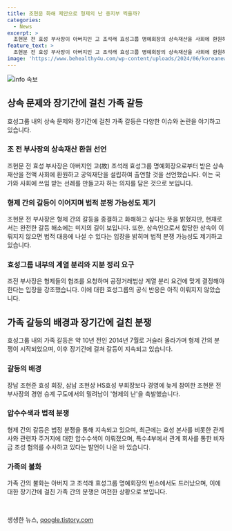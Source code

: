 ```yaml
---
title: 조현문 화해 제안으로 형제의 난 종지부 찍을까?
categories:
  - News
excerpt: >
  조현문 전 효성 부사장이 아버지인 고 조석래 효성그룹 명예회장의 상속재산을 사회에 환원하고, 형제 간 갈등을 해소하겠다고 선언했다. 그는 상속재산을 모두 공익재단에 출연할 계획이며, 형제들로부터의 협조를 기대하고 있다. 이러한 발언에도 불구하고, 형제 간 갈등은 여전히 남아있고 법정 다툼 가능성도 높다는 평가다. 효성그룹은 조현문 전 부사장의 요구에 대한 공식적인 답변을 내놓지 않았으며, 재계에서는 법적 분쟁이 예상된다고 분석했다.
feature_text: >
  조현문 전 효성 부사장이 아버지인 고 조석래 효성그룹 명예회장의 상속재산을 사회에 환원하고, 형제 간 갈등을 해소하겠다고 선언했다. 그는 상속재산을 모두 공익재단에 출연할 계획이며, 형제들로부터의 협조를 기대하고 있다. 이러한 발언에도 불구하고, 형제 간 갈등은 여전히 남아있고 법정 다툼 가능성도 높다는 평가다. 효성그룹은 조현문 전 부사장의 요구에 대한 공식적인 답변을 내놓지 않았으며, 재계에서는 법적 분쟁이 예상된다고 분석했다.
image: 'https://www.behealthy4u.com/wp-content/uploads/2024/06/koreanews.jpg'
---
```


<p><img src="https://www.behealthy4u.com/wp-content/uploads/2024/06/koreanews.jpg" alt="info 속보" /></p>

<h2 data-ke-size="size26">상속 문제와 장기간에 걸친 가족 갈등</h2>

<p data-ke-size="size16">효성그룹 내의 상속 문제와 장기간에 걸친 가족 갈등은 다양한 이슈와 논란을 야기하고 있습니다.</p>

<h3>조 전 부사장의 상속재산 환원 선언</h3>

<p data-ke-size="size16">조현문 전 효성 부사장은 아버지인 고(故) 조석래 효성그룹 명예회장으로부터 받은 상속재산을 전액 사회에 환원하고 공익재단을 설립하여 출연할 것을 선언했습니다. 이는 국가와 사회에 쓰임 받는 선례를 만들고자 하는 의지를 담은 것으로 보입니다.</p>

<h3>형제 간의 갈등이 이어지며 법적 분쟁 가능성도 제기</h3>

<p data-ke-size="size16">조현문 전 부사장은 형제 간의 갈등을 종결하고 화해하고 싶다는 뜻을 밝혔지만, 현재로서는 완전한 갈등 해소에는 미지의 길이 보입니다. 또한, 상속인으로서 합당한 상속이 이뤄지지 않으면 법적 대응에 나설 수 있다는 입장을 밝히며 법적 분쟁 가능성도 제기하고 있습니다.</p>

<h3>효성그룹 내부의 계열 분리와 지분 정리 요구</h3>

<p data-ke-size="size16">조전 부사장은 형제들의 협조를 요청하며 공정거래법상 계열 분리 요건에 맞게 결정해야 한다는 입장을 강조했습니다. 이에 대한 효성그룹의 공식 반응은 아직 이뤄지지 않았습니다.</p>

<h2 data-ke-size="size26">가족 갈등의 배경과 장기간에 걸친 분쟁</h2>

<p data-ke-size="size16">효성그룹 내의 가족 갈등은 약 10년 전인 2014년 7월로 거슬러 올라가며 형제 간의 분쟁이 시작되었으며, 이후 장기간에 걸쳐 갈등이 지속되고 있습니다.</p>

<h3>갈등의 배경</h3>

<p data-ke-size="size16">장남 조현준 효성 회장, 삼남 조현상 HS효성 부회장보다 경영에 늦게 참여한 조현문 전 부사장의 경영 승계 구도에서의 밀려남이 '형제의 난'을 촉발했습니다.</p>

<h3>압수수색과 법적 분쟁</h3>

<p data-ke-size="size16">형제 간의 갈등은 법정 분쟁을 통해 지속되고 있으며, 최근에는 효성 본사를 비롯한 관계사와 관련자 주거지에 대한 압수수색이 이뤄졌으며, 특수4부에서 관계 회사를 통한 비자금 조성 혐의를 수사하고 있다는 발언이 나온 바 있습니다.</p>

<h3>가족의 불화</h3>

<p data-ke-size="size16">가족 간의 불화는 아버지 고 조석래 효성그룹 명예회장의 빈소에서도 드러났으며, 이에 대한 장기간에 걸친 가족 간의 분쟁은 여전한 상황으로 보입니다.</p>

<p data-ke-size="size16">&nbsp;</p>
생생한 뉴스, <a href="https://qoogle.tistory.com" rel="dofollow">qoogle.tistory.com</a>



